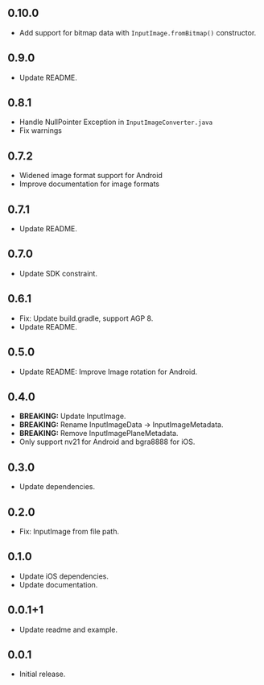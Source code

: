 ## 0.10.0

* Add support for bitmap data with `InputImage.fromBitmap()` constructor.

## 0.9.0

* Update README.

## 0.8.1

* Handle NullPointer Exception in `InputImageConverter.java`
* Fix warnings

## 0.7.2

* Widened image format support for Android
* Improve documentation for image formats

## 0.7.1

* Update README.

## 0.7.0

* Update SDK constraint.

## 0.6.1

* Fix: Update build.gradle, support AGP 8.
* Update README.

## 0.5.0

* Update README: Improve Image rotation for Android.

## 0.4.0

* __BREAKING:__ Update InputImage.
* __BREAKING:__ Rename InputImageData -> InputImageMetadata.
* __BREAKING:__ Remove InputImagePlaneMetadata.
* Only support nv21 for Android and bgra8888 for iOS.

## 0.3.0

* Update dependencies.

## 0.2.0

* Fix: InputImage from file path.

## 0.1.0

* Update iOS dependencies.
* Update documentation.

## 0.0.1+1

* Update readme and example.

## 0.0.1

* Initial release.
